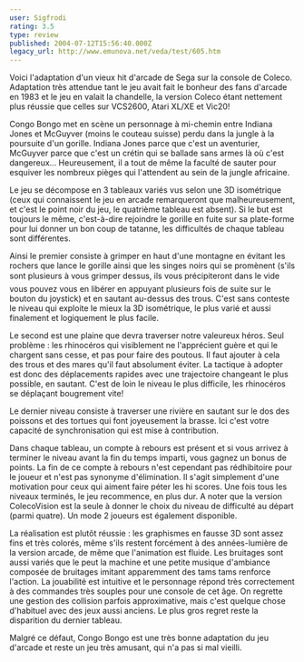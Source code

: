 ```yaml
---
user: Sigfrodi
rating: 3.5
type: review
published: 2004-07-12T15:56:40.000Z
legacy_url: http://www.emunova.net/veda/test/605.htm
---
```

Voici l'adaptation d'un vieux hit d'arcade de Sega sur la console de Coleco. Adaptation très attendue tant le jeu avait fait le bonheur des fans d'arcade en 1983 et le jeu en valait la chandelle, la version Coleco étant nettement plus réussie que celles sur VCS2600, Atari XL/XE et Vic20!  

  

Congo Bongo met en scène un personnage à mi-chemin entre Indiana Jones et McGuyver (moins le couteau suisse) perdu dans la jungle à la poursuite d'un gorille. Indiana Jones parce que c'est un aventurier, McGuyver parce que c'est un crétin qui se ballade sans armes là où c'est dangereux... Heureusement, il a tout de même la faculté de sauter pour esquiver les nombreux pièges qui l'attendent au sein de la jungle africaine.  

  

Le jeu se décompose en 3 tableaux variés vus selon une 3D isométrique (ceux qui connaissent le jeu en arcade remarqueront que malheureusement, et c'est le point noir du jeu, le quatrième tableau est absent). Si le but est toujours le même, c'est-à-dire rejoindre le gorille en fuite sur sa plate-forme pour lui donner un bon coup de tatanne, les difficultés de chaque tableau sont différentes.  

  

Ainsi le premier consiste à grimper en haut d'une montagne en évitant les rochers que lance le gorille ainsi que les singes noirs qui se promènent (s'ils sont plusieurs à vous grimper dessus, ils vous précipiteront dans le vide  vous pouvez vous en libérer en appuyant plusieurs fois de suite sur le bouton du joystick) et en sautant au-dessus des trous. C'est sans conteste le niveau qui exploite le mieux la 3D isométrique, le plus varié et aussi finalement et logiquement le plus facile.  

  

Le second est une plaine que devra traverser notre valeureux héros. Seul problème : les rhinocéros qui visiblement ne l'apprécient guère et qui le chargent sans cesse, et pas pour faire des poutous. Il faut ajouter à cela des trous et des mares qu'il faut absolument éviter. La tactique à adopter est donc des déplacements rapides avec une trajectoire changeant le plus possible, en sautant. C'est de loin le niveau le plus difficile, les rhinocéros se déplaçant bougrement vite!  

  

Le dernier niveau consiste à traverser une rivière en sautant sur le dos des poissons et des tortues qui font joyeusement la brasse. Ici c'est votre capacité de synchronisation qui est mise à contribution.  

  

Dans chaque tableau, un compte à rebours est présent et si vous arrivez à terminer le niveau avant la fin du temps imparti, vous gagnez un bonus de points. La fin de ce compte à rebours n'est cependant pas rédhibitoire pour le joueur et n'est pas synonyme d'élimination. Il s'agit simplement d'une motivation pour ceux qui aiment faire péter les hi scores. Une fois tous les niveaux terminés, le jeu recommence, en plus dur. A noter que la version ColecoVision est la seule à donner le choix du niveau de difficulté au départ (parmi quatre). Un mode 2 joueurs est également disponible.  

  

La réalisation est plutôt réussie : les graphismes en fausse 3D sont assez fins et très colorés, même s'ils restent forcément à des années-lumière de la version arcade, de même que l'animation est fluide. Les bruitages sont aussi variés que le peut la machine et une petite musique d'ambiance composée de bruitages imitant apparemment des tams tams renforce l'action. La jouabilité est intuitive et le personnage répond très correctement à des commandes très souples pour une console de cet âge. On regrette une gestion des collision parfois approximative, mais c'est quelque chose d'habituel avec des jeux aussi anciens. Le plus gros regret reste la disparition du dernier tableau.  

  

Malgré ce défaut, Congo Bongo est une très bonne adaptation du jeu d'arcade et reste un jeu très amusant, qui n'a pas si mal vieilli.